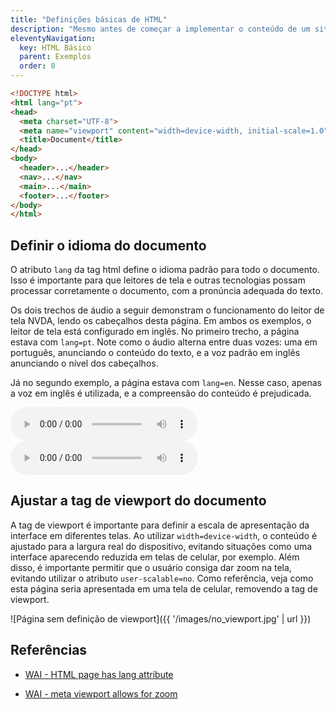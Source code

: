 ```yaml
---
title: "Definições básicas de HTML"
description: "Mesmo antes de começar a implementar o conteúdo de um site, algumas definições da estrutura básica do HTML influenciam em questões de acessibilidade importantes."
eleventyNavigation:
  key: HTML Básico
  parent: Exemplos
  order: 0
---
```


```html
<!DOCTYPE html>
<html lang="pt">
<head>
  <meta charset="UTF-8">
  <meta name="viewport" content="width=device-width, initial-scale=1.0">
  <title>Document</title>
</head>
<body>
  <header>...</header>
  <nav>...</nav>
  <main>...</main>
  <footer>...</footer>
</body>
</html>
```

## Definir o idioma do documento

O atributo `lang` da tag html define o idioma padrão para todo o documento. Isso é importante para que leitores de tela e outras tecnologias possam processar corretamente o documento, com a pronúncia adequada do texto.

Os dois trechos de áudio a seguir demonstram o funcionamento do leitor de tela NVDA, lendo os cabeçalhos desta página. Em ambos os exemplos, o leitor de tela está configurado em inglês. No primeiro trecho, a página estava com `lang=pt`. Note como o áudio alterna entre duas vozes: uma em português, anunciando o conteúdo do texto, e a voz padrão em inglês anunciando o nível dos cabeçalhos.

Já no segundo exemplo, a página estava com `lang=en`. Nesse caso, apenas a voz em inglês é utilizada, e a compreensão do conteúdo é prejudicada.

<audio src="{{ '/audio/correct-lang.mp3' | url }}" controls></audio>
<audio src="{{ '/audio/incorrect-lang.mp3' | url }}" controls></audio>

## Ajustar a tag de viewport do documento

A tag de viewport é importante para definir a escala de apresentação da interface em diferentes telas. Ao utilizar `width=device-width`, o conteúdo é ajustado para a largura real do dispositivo, evitando situações como uma interface aparecendo reduzida em telas de celular, por exemplo. Além disso, é importante permitir que o usuário consiga dar zoom na tela, evitando utilizar o atributo `user-scalable=no`. Como referência, veja como esta página seria apresentada em uma tela de celular, removendo a tag de viewport.

![Página sem definição de viewport]({{ '/images/no_viewport.jpg' | url }})


## Referências

- [WAI - HTML page has lang attribute](https://www.w3.org/WAI/standards-guidelines/act/rules/html-page-lang-b5c3f8/)

- [WAI - meta viewport allows for zoom](https://www.w3.org/WAI/standards-guidelines/act/rules/meta-viewport-b4f0c3/)